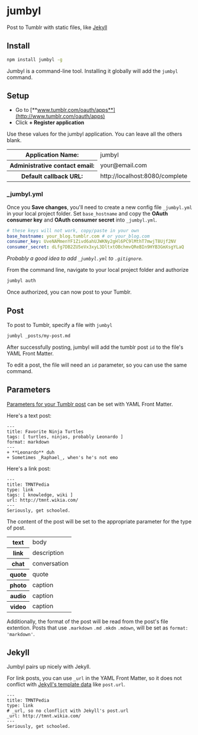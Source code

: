 # jumbyl

Post to Tumblr with static files, like [Jekyll](http://github.com/mojombo/jekyll)

## Install

``` bash
npm install jumbyl -g
```

Jumbyl is a command-line tool. Installing it globally will add the `jumbyl` command.

## Setup

+ Go to [**www.tumblr.com/oauth/apps**](http://www.tumblr.com/oauth/apps)
+ Click **+ Register application**

Use these values for the jumbyl application. You can leave all the others blank.

<table>
  <tr><th>Application Name:</th><td>jumbyl</td></tr>
  <tr><th>Administrative contact email:</th><td>your@email.com</td></tr>
  <tr><th>Default callback URL:</th><td>http://localhost:8080/complete</td></tr>
</table>

### _jumbyl.yml

Once you **Save changes**, you'll need to create a new config file `_jumbyl.yml` in your local project folder. Set `base_hostname` and copy the **OAuth consumer key** and **OAuth consumer secret** into `_jumbyl.yml`.

``` yaml
# these keys will not work, copy/paste in your own
base_hostname: your_blog.tumblr.com # or your_blog.com
consumer_key: UveNAMmenYF1Zivd6ahUJWKNy2gHl6PC9lMthT7mwjT8Ujf2NV
consumer_secret: dLfg7DB2ZU5eVx3xyL3DltxtOBchmvQReBIn9HYB3GmXsgYLaQ
```

_Probably a good idea to add `_jumbyl.yml` to `.gitignore`._

From the command line, navigate to your local project folder and authorize

``` bash
jumbyl auth
```

Once authorized, you can now post to your Tumblr.

## Post

To post to Tumblr, specify a file with `jumbyl`

``` bash
jumbyl _posts/my-post.md
```

After successfully posting, jumbyl will add the tumblr post `id` to the file's YAML Front Matter.

To edit a post, the file will need an `id` parameter, so you can use the same command.

## Parameters

[Parameters for your Tumblr post](http://www.tumblr.com/docs/en/api/v2#posting) can be set with YAML Front Matter.

Here's a text post:

    ---
    title: Favorite Ninja Turtles
    tags: [ turtles, ninjas, probably Leonardo ]
    format: markdown
    ---
    + **Leonardo** duh
    + Sometimes _Raphael_, when's he's not emo

Here's a link post:

    ---
    title: TMNTPedia
    type: link
    tags: [ knowledge, wiki ]
    url: http://tmnt.wikia.com/
    ---
    Seriously, get schooled.

The content of the post will be set to the appropriate parameter for the type of post.

<table>
  <tr><th>text</th><td>body</td></tr>
  <tr><th>link</th><td>description</td></tr>
  <tr><th>chat</th><td>conversation</td></tr>
  <tr><th>quote</th><td>quote</td></tr>
  <tr><th>photo</th><td>caption</td></tr>
  <tr><th>audio</th><td>caption</td></tr>
  <tr><th>video</th><td>caption</td></tr>
</table>

Additionally, the format of the post will be read from the post's file extention. Posts that use `.markdown` `.md` `.mkdn` `.mdown`, will be set as `format: 'markdown'`.

## Jekyll

Jumbyl pairs up nicely with Jekyll.

For link posts, you can use `_url` in the YAML Front Matter, so it does not conflict with [Jekyll's template data](https://github.com/mojombo/jekyll/wiki/Template-Data) like `post.url`.

    ---
    title: TMNTPedia
    type: link
    # _url, so no clonflict with Jekyll's post.url
    _url: http://tmnt.wikia.com/
    ---
    Seriously, get schooled.
